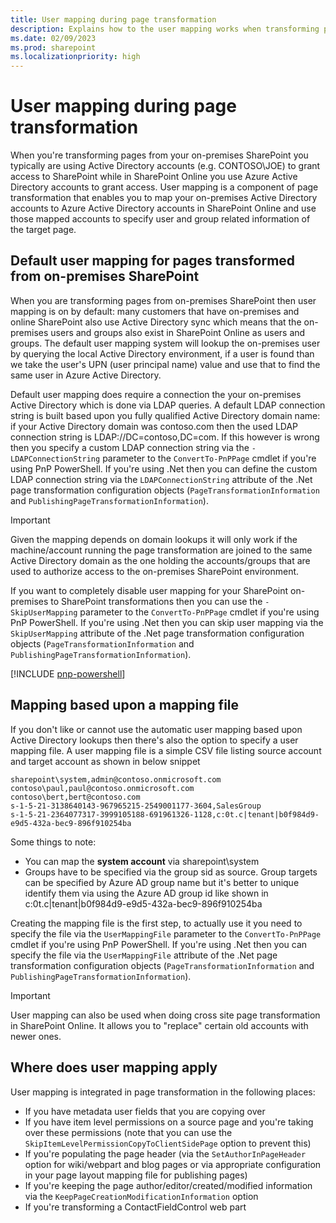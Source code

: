 ```yaml
---
title: User mapping during page transformation
description: Explains how to the user mapping works when transforming pages
ms.date: 02/09/2023
ms.prod: sharepoint
ms.localizationpriority: high
---
```


# User mapping during page transformation

When you're transforming pages from your on-premises SharePoint you typically are using Active Directory accounts (e.g. CONTOSO\JOE) to grant access to SharePoint while in SharePoint Online you use Azure Active Directory accounts to grant access. User mapping is a component of page transformation that enables you to map your on-premises Active Directory accounts to Azure Active Directory accounts in SharePoint Online and use those mapped accounts to specify user and group related information of the target page.

## Default user mapping for pages transformed from on-premises SharePoint

When you are transforming pages from on-premises SharePoint then user mapping is on by default: many customers that have on-premises and online SharePoint also use Active Directory sync which means that the on-premises users and groups also exist in SharePoint Online as users and groups. The default user mapping system will lookup the on-premises user by querying the local Active Directory environment, if a user is found than we take the user's UPN (user principal name) value and use that to find the same user in Azure Active Directory.

Default user mapping does require a connection the your on-premises Active Directory which is done via LDAP queries. A default LDAP connection string is built based upon you fully qualified Active Directory domain name: if your Active Directory domain was contoso.com then the used LDAP connection string is LDAP://DC=contoso,DC=com. If this however is wrong then you specify a custom LDAP connection string via the `-LDAPConnectionString` parameter to the `ConvertTo-PnPPage` cmdlet if you're using PnP PowerShell. If you're using .Net then you can define the custom LDAP connection string via the `LDAPConnectionString` attribute of the .Net page transformation configuration objects (`PageTransformationInformation` and `PublishingPageTransformationInformation`).

> [!IMPORTANT]
> Given the mapping depends on domain lookups it will only work if the machine/account running the page transformation are joined to the same Active Directory domain as the one holding the accounts/groups that are used to authorize access to the on-premises SharePoint environment.

If you want to completely disable user mapping for your SharePoint on-premises to SharePoint transformations then you can use the `-SkipUserMapping` parameter to the `ConvertTo-PnPPage` cmdlet if you're using PnP PowerShell. If you're using .Net then you can skip user mapping via the `SkipUserMapping` attribute of the .Net page transformation configuration objects (`PageTransformationInformation` and `PublishingPageTransformationInformation`).

[!INCLUDE [pnp-powershell](../../includes/snippets/open-source/pnp-powershell.md)]

## Mapping based upon a mapping file

If you don't like or cannot use the automatic user mapping based upon Active Directory lookups then there's also the option to specify a user mapping file. A user mapping file is a simple CSV file listing source account and target account as shown in below snippet

```Text
sharepoint\system,admin@contoso.onmicrosoft.com
contoso\paul,paul@contoso.onmicrosoft.com
contoso\bert,bert@contoso.com
s-1-5-21-3138640143-967965215-2549001177-3604,SalesGroup
s-1-5-21-2364077317-3999105188-691961326-1128,c:0t.c|tenant|b0f984d9-e9d5-432a-bec9-896f910254ba
```

Some things to note:

- You can map the **system account** via sharepoint\system
- Groups have to be specified via the group sid as source. Group targets can be specified by Azure AD group name but it's better to unique identify them via using the Azure AD group id like shown in c:0t.c|tenant|b0f984d9-e9d5-432a-bec9-896f910254ba

Creating the mapping file is the first step, to actually use it you need to specify the file via the `UserMappingFile` parameter to the `ConvertTo-PnPPage` cmdlet if you're using PnP PowerShell. If you're using .Net then you can specify the file via the  `UserMappingFile` attribute of the .Net page transformation configuration objects (`PageTransformationInformation` and `PublishingPageTransformationInformation`).

> [!IMPORTANT]
> User mapping can also be used when doing cross site page transformation in SharePoint Online. It allows you to "replace" certain old accounts with newer ones.

## Where does user mapping apply

User mapping is integrated in page transformation in the following places:

- If you have metadata user fields that you are copying over
- If you have item level permissions on a source page and you're taking over these permissions (note that you can use the `SkipItemLevelPermissionCopyToClientSidePage` option to prevent this)
- If you're populating the page header (via the `SetAuthorInPageHeader` option for wiki/webpart and blog pages or via appropriate configuration in your page layout mapping file for publishing pages)
- If you're keeping the page author/editor/created/modified information via the `KeepPageCreationModificationInformation` option
- If you're transforming a ContactFieldControl web part
